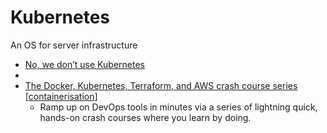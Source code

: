 Kubernetes
==========

An OS for server infrastructure

* [No, we don’t use Kubernetes](https://ably.com/blog/no-we-dont-use-kubernetes)
* 
* [The Docker, Kubernetes, Terraform, and AWS crash course series](https://blog.gruntwork.io/the-docker-kubernetes-terraform-and-aws-crash-course-series-dca343ba1274) [[containerisation]]
    * Ramp up on DevOps tools in minutes via a series of lightning quick, hands-on crash courses where you learn by doing.


[//begin]: # "Autogenerated link references for markdown compatibility"
[containerisation]: containerisation.md "Containerisation"
[//end]: # "Autogenerated link references"